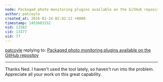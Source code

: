 ```yaml
---
node: Packaged photo monitoring plugins available on the GitHub repositoy
author: patcoyle
created_at: 2016-01-24 02:42:12 +0000
timestamp: 1453603332
nid: 12582
cid: 13377
uid: 77
---
```




[patcoyle](../profile/patcoyle) replying to: [Packaged photo monitoring plugins available on the GitHub repositoy](../notes/nedhorning/01-13-2016/packaged-photo-monitoring-plugins-available-on-the-github-repositoy)

----
Thanks Ned. I haven't used the tool lately, so haven't run into the problem. Appreciate all your work on this great capability.